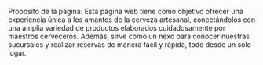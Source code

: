 Propósito de la página:
Esta página web tiene como objetivo ofrecer una experiencia única a los amantes de la cerveza artesanal, conectándolos con una amplia variedad de productos elaborados cuidadosamente por maestros cerveceros. Además, sirve como un nexo para conocer nuestras sucursales y realizar reservas de manera fácil y rápida, todo desde un solo lugar.